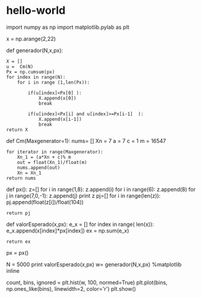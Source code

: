 # hello-world
import numpy as np
import matplotlib.pylab as plt

x = np.arange(2,22)

def generador(N,x,px):
    
    X = []
    u =  Cm(N)    
    Px = np.cumsum(px)    
    for index in range(N):
        for i in range (1,len(Px)):
           
            if(u[index]<Px[0] ):
                X.append(x[0])
                break
                
            if(u[index]<Px[i] and u[index]>=Px[i-1]  ):                
                X.append(x[i-1])
                break        
    return X

def Cm(Maxgenerator=1):
    nums= []
    Xn = 7
    a = 7
    c = 1
    m = 16547
    
    for iterator in range(Maxgenerator):        
        Xn_1 = (a*Xn + c)% m        
        out = float(Xn_1)/float(m)    
        nums.append(out)
        Xn = Xn_1
    return nums

def px():
    z=[]
    for i in range(1,8):
        z.append(i)
    for i in range(6):
        z.append(8)
    for j in range(7,0,-1):
        z.append(j)
    print z
    pj=[]
    for i in range(len(z)):
        pj.append(float(z[i])/float(104))

    return pj

def valorEsperado(x,px):
    e_x = []
    for index in range( len(x)):
        e_x.append(x[index]*px[index]) 
    ex = np.sum(e_x)
    
    return ex   


px = px()

N = 5000
print valorEsperado(x,px)
w= generador(N,x,px) 
%matplotlib inline
    
count, bins, ignored = plt.hist(w, 100, normed=True)
plt.plot(bins, np.ones_like(bins), linewidth=2, color='r')
plt.show()
